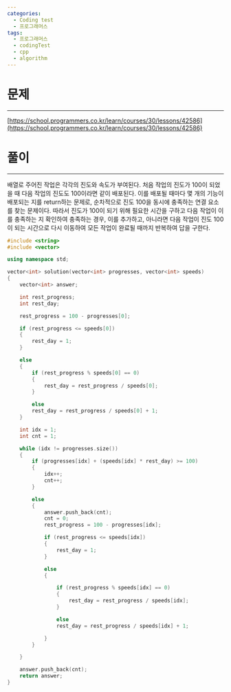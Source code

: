 ```yaml
---
categories:
  - Coding test
  - 프로그래머스
tags:
  - 프로그래머스
  - codingTest
  - cpp
  - algorithm
---
```

# 문제
___

[https://school.programmers.co.kr/learn/courses/30/lessons/42586](https://school.programmers.co.kr/learn/courses/30/lessons/42586)

# 풀이
___

배열로 주어진 작업은 각각의 진도와 속도가 부여된다. 처음 작업의 진도가 100이 되었을 때 다음 작업의 진도도 100이라면 같이 배포된다. 이를 배포될 때마다 몇 개의 기능이 배포되는 지를 return하는 문제로, 순차적으로 진도 100을 동시에 충족하는 연결 요소를 찾는 문제이다. 따라서 진도가 100이 되기 위해 필요한 시간을 구하고 다음 작업이 이를 충족하는 지 확인하여 충족하는 경우, 이를 추가하고, 아니라면 다음 작업이 진도 100이 되는 시간으로 다시 이동하여 모든 작업이 완료될 때까지 반복하여 답을 구한다.


```c++
#include <string>
#include <vector>

using namespace std;

vector<int> solution(vector<int> progresses, vector<int> speeds) 
{
    vector<int> answer;

    int rest_progress;
    int rest_day;

    rest_progress = 100 - progresses[0];

    if (rest_progress <= speeds[0])
    {
        rest_day = 1;
    }

    else
    {
        if (rest_progress % speeds[0] == 0)
        {
            rest_day = rest_progress / speeds[0];
        }

        else
        rest_day = rest_progress / speeds[0] + 1;
    }

    int idx = 1;
    int cnt = 1;

    while (idx != progresses.size())
    {
        if (progresses[idx] + (speeds[idx] * rest_day) >= 100)
        {
            idx++;
            cnt++;
        }

        else
        {
            answer.push_back(cnt);
            cnt = 0;
            rest_progress = 100 - progresses[idx];

            if (rest_progress <= speeds[idx])
            {
                rest_day = 1;
            }

            else
            {

                if (rest_progress % speeds[idx] == 0)
                {
                    rest_day = rest_progress / speeds[idx];
                }

                else
                rest_day = rest_progress / speeds[idx] + 1;

            }
        }

    }

    answer.push_back(cnt);
    return answer;
}

```